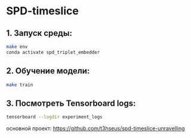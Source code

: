 # SPD-timeslice
## 1. Запуск среды:
```bash
make env
conda activate spd_triplet_embedder
```
## 2. Обучение модели:
```bash
make train
```
## 3. Посмотреть Tensorboard logs:
```bash
tensorboard --logdir experiment_logs
```
основной проект:
https://github.com/t3hseus/spd-timeslice-unravelling
